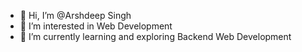 - 👋 Hi, I’m @Arshdeep Singh
- 👀 I’m interested in Web Development
- 🌱 I’m currently learning and exploring Backend Web Development

<!---
- 💞️ I’m looking to collaborate on ...
- 📫 How to reach me ...

Arshdeep00001/Arshdeep00001 is a ✨ special ✨ repository because its `README.md` (this file) appears on your GitHub profile.
You can click the Preview link to take a look at your changes.
--->
